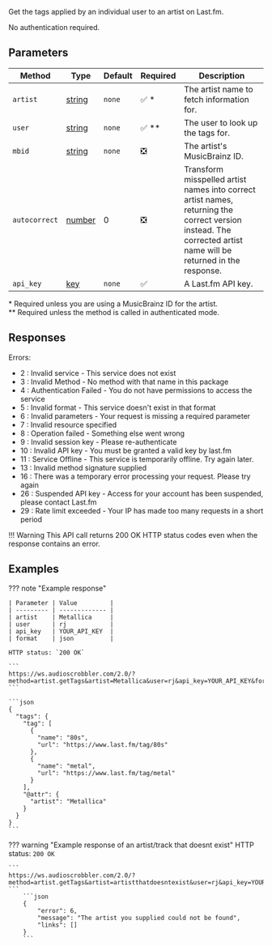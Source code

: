 Get the tags applied by an individual user to an artist on Last.fm.

No authentication required.

## Parameters
| Method | Type | Default | Required | Description 
| ------ | ---- | ------- | -------- | -----------
| `artist` | [string][string] | `none` | :white_check_mark: \* | The artist name to fetch information for.
| `user` | [string][string] | `none` | :white_check_mark: \** | The user to look up the tags for.
| `mbid` | [string][string] | `none` | :negative_squared_cross_mark: | The artist's MusicBrainz ID.
| `autocorrect` | [number][number] | 0 | :negative_squared_cross_mark: | Transform misspelled artist names into correct artist names, returning the correct version instead. The corrected artist name will be returned in the response.
| `api_key` | [key][key] | `none` | :white_check_mark: | A Last.fm API key.

\* Required unless you are using a MusicBrainz ID for the artist.  
\** Required unless the method is called in authenticated mode.

## Responses
Errors:

- 2 : Invalid service - This service does not exist
- 3 : Invalid Method - No method with that name in this package
- 4 : Authentication Failed - You do not have permissions to access the service
- 5 : Invalid format - This service doesn't exist in that format
- 6 : Invalid parameters - Your request is missing a required parameter
- 7 : Invalid resource specified
- 8 : Operation failed - Something else went wrong
- 9 : Invalid session key - Please re-authenticate
- 10 : Invalid API key - You must be granted a valid key by last.fm
- 11 : Service Offline - This service is temporarily offline. Try again later.
- 13 : Invalid method signature supplied
- 16 : There was a temporary error processing your request. Please try again
- 26 : Suspended API key - Access for your account has been suspended, please contact Last.fm
- 29 : Rate limit exceeded - Your IP has made too many requests in a short period

!!! Warning
    This API call returns 200 OK HTTP status codes even when the response contains an error.

## Examples

??? note "Example response"

	| Parameter | Value         |
	| --------- | ------------- |
	| artist    | Metallica     |
	| user      | rj            |
	| api_key   | YOUR_API_KEY  |
	| format    | json          |

	HTTP status: `200 OK`

	```
	https://ws.audioscrobbler.com/2.0/?method=artist.getTags&artist=Metallica&user=rj&api_key=YOUR_API_KEY&format=json
	```

	```json
    {
      "tags": {
        "tag": [
          {
            "name": "80s",
            "url": "https://www.last.fm/tag/80s"
          },
          {
            "name": "metal",
            "url": "https://www.last.fm/tag/metal"
          }
        ],
        "@attr": {
          "artist": "Metallica"
        }
      }
    }
	```

??? warning "Example response of an artist/track that doesnt exist"
    HTTP status: `200 OK`

    ```
    https://ws.audioscrobbler.com/2.0/?method=artist.getTags&artist=artistthatdoesntexist&user=rj&api_key=YOUR_API_KEY&format=json
    ```
		```json
		{
			"error": 6,
			"message": "The artist you supplied could not be found",
			"links": []
		}
		```

[string]: https://developer.mozilla.org/en-US/docs/Web/JavaScript/Reference/Global_Objects/String
[number]: https://developer.mozilla.org/en-US/docs/Web/JavaScript/Reference/Global_Objects/Number
[key]: https://www.last.fm/api/account/create
